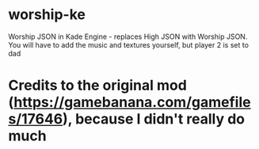 # worship-ke
Worship JSON in Kade Engine - replaces High JSON with Worship JSON.
You will have to add the music and textures yourself, but player 2 is set to dad
# Credits to the original mod (https://gamebanana.com/gamefiles/17646), because I didn't really do much
